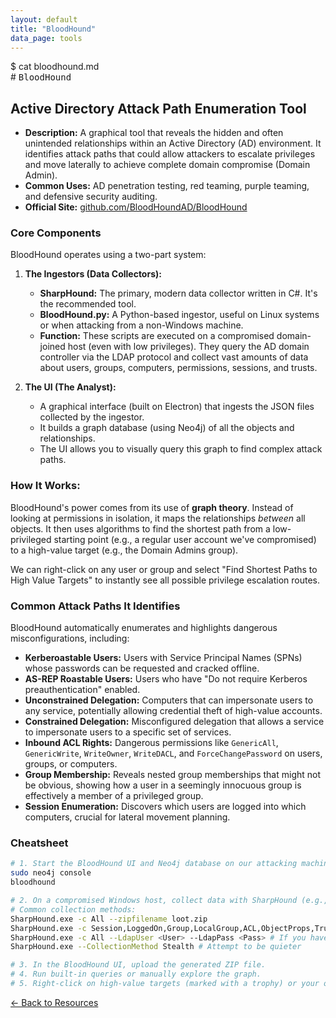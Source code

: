 ```yaml
---
layout: default
title: "BloodHound"
data_page: tools
---
```


<div class="terminal-header">
  <span class="prompt">$</span> <span class="cmd">cat bloodhound.md</span>
</div>
# <span style="font-family: 'Fira Mono', monospace;">BloodHound</span>

<div class="resource-card">
  <h2>Active Directory Attack Path Enumeration Tool</h2>
  <ul>
    <li><strong>Description:</strong> A graphical tool that reveals the hidden and often unintended relationships within an Active Directory (AD) environment. It identifies attack paths that could allow attackers to escalate privileges and move laterally to achieve complete domain compromise (Domain Admin).</li>
    <li><strong>Common Uses:</strong> AD penetration testing, red teaming, purple teaming, and defensive security auditing.</li>
    <li><strong>Official Site:</strong> <a href="https://github.com/BloodHoundAD/BloodHound" target="_blank">github.com/BloodHoundAD/BloodHound</a></li>
  </ul>
</div>

### Core Components

BloodHound operates using a two-part system:

1.  **The Ingestors (Data Collectors):**
    *   **SharpHound:** The primary, modern data collector written in C#. It's the recommended tool.
    *   **BloodHound.py:** A Python-based ingestor, useful on Linux systems or when attacking from a non-Windows machine.
    *   **Function:** These scripts are executed on a compromised domain-joined host (even with low privileges). They query the AD domain controller via the LDAP protocol and collect vast amounts of data about users, groups, computers, permissions, sessions, and trusts.

2.  **The UI (The Analyst):**
    *   A graphical interface (built on Electron) that ingests the JSON files collected by the ingestor.
    *   It builds a graph database (using Neo4j) of all the objects and relationships.
    *   The UI allows you to visually query this graph to find complex attack paths.

### How It Works:

BloodHound's power comes from its use of **graph theory**. Instead of looking at permissions in isolation, it maps the relationships *between* all objects. It then uses algorithms to find the shortest path from a low-privileged starting point (e.g., a regular user account we've compromised) to a high-value target (e.g., the Domain Admins group).

We can right-click on any user or group and select "Find Shortest Paths to High Value Targets" to instantly see all possible privilege escalation routes.

### Common Attack Paths It Identifies

BloodHound automatically enumerates and highlights dangerous misconfigurations, including:

*   **Kerberoastable Users:** Users with Service Principal Names (SPNs) whose passwords can be requested and cracked offline.
*   **AS-REP Roastable Users:** Users who have "Do not require Kerberos preauthentication" enabled.
*   **Unconstrained Delegation:** Computers that can impersonate users to any service, potentially allowing credential theft of high-value accounts.
*   **Constrained Delegation:** Misconfigured delegation that allows a service to impersonate users to a specific set of services.
*   **Inbound ACL Rights:** Dangerous permissions like `GenericAll`, `GenericWrite`, `WriteOwner`, `WriteDACL`, and `ForceChangePassword` on users, groups, or computers.
*   **Group Membership:** Reveals nested group memberships that might not be obvious, showing how a user in a seemingly innocuous group is effectively a member of a privileged group.
*   **Session Enumeration:** Discovers which users are logged into which computers, crucial for lateral movement planning.

### Cheatsheet

```bash
# 1. Start the BloodHound UI and Neo4j database on our attacking machine (Kali)
sudo neo4j console
bloodhound

# 2. On a compromised Windows host, collect data with SharpHound (e.g., hosted on our SMB server)
# Common collection methods:
SharpHound.exe -c All --zipfilename loot.zip
SharpHound.exe -c Session,LoggedOn,Group,LocalGroup,ACL,ObjectProps,Trusts -d cyberlab.local
SharpHound.exe -c All --LdapUser <User> --LdapPass <Pass> # If you have creds but no shell
SharpHound.exe --CollectionMethod Stealth # Attempt to be quieter

# 3. In the BloodHound UI, upload the generated ZIP file.
# 4. Run built-in queries or manually explore the graph.
# 5. Right-click on high-value targets (marked with a trophy) or your owned users to find paths.
```
<a href="/resources" class="back-link">&#8592; Back to Resources</a>